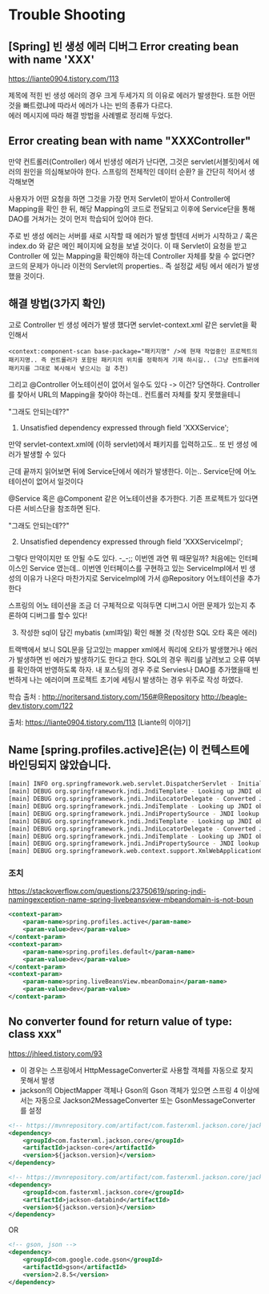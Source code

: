 # Trouble Shooting

## [Spring] 빈 생성 에러 디버그 Error creating bean with name 'XXX'

<https://liante0904.tistory.com/113>

제목에 적힌 빈 생성 에러의 경우 크게 두세가지 의 이유로 에러가 발생한다.
또한 어떤 것을 빠트렸냐에 따라서 에러가 나는 빈의 종류가 다르다.  
에러 메시지에 따라 해결 방법을 사례별로 정리해 두었다.

## Error creating bean with name "XXXController"

만약 컨트롤러(Controller) 에서 빈생성 에러가 난다면, 그것은 servlet(서블릿)에서 에러의 원인을 의심해보아야 한다.
스프링의 전체적인 데이터 순환? 을 간단히 적어서 생각해보면

사용자가 어떤 요청을 하면 그것을 가장 먼저 Servlet이 받아서 Controller에 Mapping을 확인 한 뒤, 해당 Mapping의 코드로 전달되고 이후에 Service단을 통해 DAO를 거쳐가는 것이 먼저 학습되어 있어야 한다.

주로 빈 생성 에러는 서버를 새로 시작할 때 에러가 발생 할텐데 서버가 시작하고 / 혹은 index.do 와 같은 메인 페이지에 요청을 보낼 것이다. 이 때 Servlet이 요청을 받고 Controller 에 있는 Mapping을 확인해야 하는데 Controller 자체를 찾을 수 없다면? 코드의 문제가 아니라 이전의 Servlet의 properties.. 즉 설정값 세팅 에서 에러가 발생했을 것이다.

## 해결 방법(3가지 확인)

고로 Controller 빈 생성 에러가 발생 했다면 servlet-context.xml 같은 servlet을 확인해서

    <context:component-scan base-package="패키지명" />에 현재 작업중인 프로젝트의 패키지명.. 즉 컨트롤러가 포함된 패키지의 위치를 정확하게 기재 하시길.. (그냥 컨트롤러에 패키지를 그대로 복사해서 넣으시는 걸 추천)

그리고 @Controller 어노테이션이 없어서 일수도 있다 -> 이건? 당연하다. Controller를 찾아서 URL의 Mapping을 찾아야 하는데.. 컨트롤러 자체를 찾지 못했을테니

"그래도 안되는데??"

1. Unsatisfied dependency expressed through field 'XXXService';

만약 servlet-context.xml에 (이하 servlet)에서 패키지를 입력하고도.. 또 빈 생성 에러가 발생할 수 있다

근데 끝까지 읽어보면 뒤에 Service단에서 에러가 발생한다. 이는.. Service단에 어노테이션이 없어서 일것이다

@Service 혹은 @Component 같은 어노테이션을 추가한다. 기존 프로젝트가 있다면 다른 서비스단을 참조하면 된다.

"그래도 안되는데??"

2. Unsatisfied dependency expressed through field 'XXXServiceImpl';

그렇다 만약이지만 또 안될 수도 있다. -\_-;; 이번엔 과연 뭐 때문일까?
처음에는 인터페이스인 Service 였는데.. 이번엔 인터페이스를 구현하고 있는 ServiceImpl에서 빈 생성의 이유가 나온다
마찬가지로 ServiceImpl에 가서 @Repository 어노테이션을 추가한다

스프링의 어노 테이션을 조금 더 구체적으로 익혀두면 디버그시 어떤 문제가 있는지 추론하여 디버그를 할수 있다!

3. 작성한 sql이 담긴 mybatis (xml파일) 확인 해볼 것 (작성한 SQL 오타 혹은 에러)

트랙백에서 보니 SQL문을 담고있는 mapper xml에서 쿼리에 오타가 발생했거나 에러가 발생하면 빈 에러가 발생하기도 한다고 한다.
SQL의 경우 쿼리를 날려보고 오류 여부를 확인하여 반영하도록 하자.
내 포스팅의 경우 주로 Servies나 DAO를 추가했을때 빈번하게 나는 에러이며 프로젝트 초기에 세팅시 발생하는 경우 위주로 작성 하였다.

학습 출처 :
http://noritersand.tistory.com/156#@Repository
http://beagle-dev.tistory.com/122

출처: https://liante0904.tistory.com/113 [Liante의 이야기]

## Name [spring.profiles.active]은(는) 이 컨텍스트에 바인딩되지 않았습니다.

```bash
[main] INFO org.springframework.web.servlet.DispatcherServlet - Initializing Servlet 'dispatcherServlet'
[main] DEBUG org.springframework.jndi.JndiTemplate - Looking up JNDI object with name [java:comp/env/spring.profiles.active]
[main] DEBUG org.springframework.jndi.JndiLocatorDelegate - Converted JNDI name [java:comp/env/spring.profiles.active] not found - trying original name [spring.profiles.active]. javax.naming.NameNotFoundException: Name [spring.profiles.active]은(는) 이 컨텍스트에 바인딩되지 않았습니다. [spring.profiles.active]을(를) 찾을 수 없습니다.
[main] DEBUG org.springframework.jndi.JndiTemplate - Looking up JNDI object with name [spring.profiles.active]
[main] DEBUG org.springframework.jndi.JndiPropertySource - JNDI lookup for name [spring.profiles.active] threw NamingException with message: Name [spring.profiles.active]은(는) 이 컨텍스트에 바인딩되지 않았습니다. [spring.profiles.active]을(를) 찾을 수 없습니다.. Returning null.
[main] DEBUG org.springframework.jndi.JndiTemplate - Looking up JNDI object with name [java:comp/env/spring.profiles.default]
[main] DEBUG org.springframework.jndi.JndiLocatorDelegate - Converted JNDI name [java:comp/env/spring.profiles.default] not found - trying original name [spring.profiles.default]. javax.naming.NameNotFoundException: Name [spring.profiles.default]은(는) 이 컨텍스트에 바인딩되지 않았습니다. [spring.profiles.default]을(를) 찾을 수 없습니다.
[main] DEBUG org.springframework.jndi.JndiTemplate - Looking up JNDI object with name [spring.profiles.default]
[main] DEBUG org.springframework.jndi.JndiPropertySource - JNDI lookup for name [spring.profiles.default] threw NamingException with message: Name [spring.profiles.default]은(는) 이 컨텍스트에 바인딩되지 않았습니다. [spring.profiles.default]을(를) 찾을 수 없습니다.. Returning null.
[main] DEBUG org.springframework.web.context.support.XmlWebApplicationContext - Refreshing WebApplicationContext for namespace 'dispatcherServlet-servlet'
```

### 조치

<https://stackoverflow.com/questions/23750619/spring-jndi-namingexception-name-spring-livebeansview-mbeandomain-is-not-boun>

```xml
<context-param>
    <param-name>spring.profiles.active</param-name>
    <param-value>dev</param-value>
</context-param>
<context-param>
    <param-name>spring.profiles.default</param-name>
    <param-value>dev</param-value>
</context-param>
<context-param>
    <param-name>spring.liveBeansView.mbeanDomain</param-name>
    <param-value>dev</param-value>
</context-param>
```

## No converter found for return value of type: class xxx"

<https://jhleed.tistory.com/93>

- 이 경우는 스프링에서 HttpMessageConverter로 사용할 객체를 자동으로 찾지 못해서 발생
- jackson의 ObjectMapper 객체나 Gson의 Gson 객체가 있으면 스프링 4 이상에서는 자동으로 Jackson2MessageConverter 또는 GsonMessageConverter를 설정

```xml
<!-- https://mvnrepository.com/artifact/com.fasterxml.jackson.core/jackson-core -->
<dependency>
    <groupId>com.fasterxml.jackson.core</groupId>
    <artifactId>jackson-core</artifactId>
    <version>${jackson.version}</version>
</dependency>

<!-- https://mvnrepository.com/artifact/com.fasterxml.jackson.core/jackson-databind -->
<dependency>
    <groupId>com.fasterxml.jackson.core</groupId>
    <artifactId>jackson-databind</artifactId>
    <version>${jackson.version}</version>
</dependency>
```

OR

```xml
<!-- gson, json -->
<dependency>
	<groupId>com.google.code.gson</groupId>
	<artifactId>gson</artifactId>
	<version>2.8.5</version>
</dependency>
```
